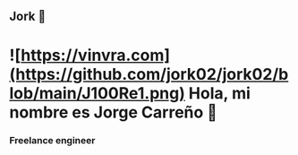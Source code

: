 ## Jork 👋
# ![https://vinvra.com](https://github.com/jork02/jork02/blob/main/J100Re1.png) Hola, mi nombre es Jorge Carreño 👋
### Freelance engineer
<!--
**jork02/jork02** is a ✨ _special_ ✨ repository because its `README.md` (this file) appears on your GitHub profile.

Here are some ideas to get you started:

- 🔭 I’m currently working on ...
- 🌱 I’m currently learning ...
- 👯 I’m looking to collaborate on ...
- 🤔 I’m looking for help with ...
- 💬 Ask me about ...
- 📫 How to reach me: ...
- 😄 Pronouns: ...
- ⚡ Fun fact: ...
-->
